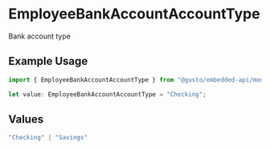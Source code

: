 # EmployeeBankAccountAccountType

Bank account type

## Example Usage

```typescript
import { EmployeeBankAccountAccountType } from "@gusto/embedded-api/models/components/employeebankaccount.js";

let value: EmployeeBankAccountAccountType = "Checking";
```

## Values

```typescript
"Checking" | "Savings"
```